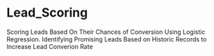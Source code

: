 # Lead_Scoring
Scoring Leads Based On Their Chances of Conversion Using Logistic Regression.
Identifying Promising Leads Based on Historic Records to Increase Lead Converion Rate
